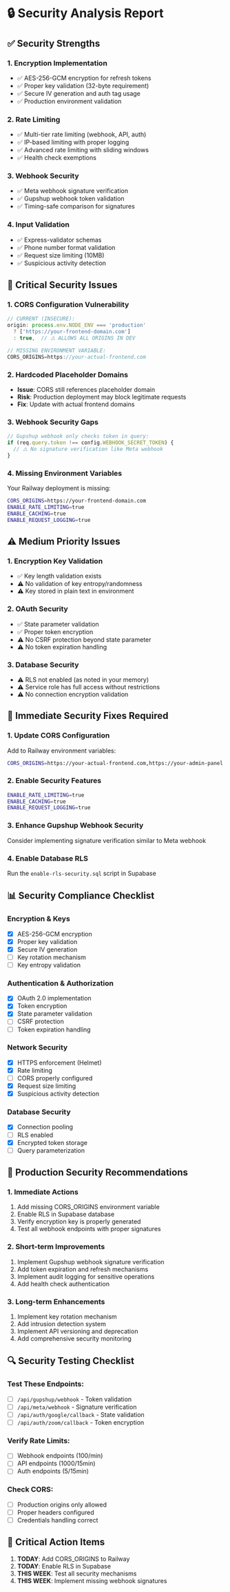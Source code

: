 # 🔒 Security Analysis Report

## ✅ **Security Strengths**

### **1. Encryption Implementation**
- ✅ AES-256-GCM encryption for refresh tokens
- ✅ Proper key validation (32-byte requirement)
- ✅ Secure IV generation and auth tag usage
- ✅ Production environment validation

### **2. Rate Limiting**
- ✅ Multi-tier rate limiting (webhook, API, auth)
- ✅ IP-based limiting with proper logging
- ✅ Advanced rate limiting with sliding windows
- ✅ Health check exemptions

### **3. Webhook Security**
- ✅ Meta webhook signature verification
- ✅ Gupshup webhook token validation
- ✅ Timing-safe comparison for signatures

### **4. Input Validation**
- ✅ Express-validator schemas
- ✅ Phone number format validation
- ✅ Request size limiting (10MB)
- ✅ Suspicious activity detection

## 🚨 **Critical Security Issues**

### **1. CORS Configuration Vulnerability**
```javascript
// CURRENT (INSECURE):
origin: process.env.NODE_ENV === 'production' 
  ? ['https://your-frontend-domain.com'] 
  : true,  // ⚠️ ALLOWS ALL ORIGINS IN DEV

// MISSING ENVIRONMENT VARIABLE:
CORS_ORIGINS=https://your-actual-frontend.com
```

### **2. Hardcoded Placeholder Domains**
- **Issue**: CORS still references placeholder domain
- **Risk**: Production deployment may block legitimate requests
- **Fix**: Update with actual frontend domains

### **3. Webhook Security Gaps**
```javascript
// Gupshup webhook only checks token in query:
if (req.query.token !== config.WEBHOOK_SECRET_TOKEN) {
  // ⚠️ No signature verification like Meta webhook
}
```

### **4. Missing Environment Variables**
Your Railway deployment is missing:
```bash
CORS_ORIGINS=https://your-frontend-domain.com
ENABLE_RATE_LIMITING=true
ENABLE_CACHING=true
ENABLE_REQUEST_LOGGING=true
```

## ⚠️ **Medium Priority Issues**

### **1. Encryption Key Validation**
- ✅ Key length validation exists
- ⚠️ No validation of key entropy/randomness
- ⚠️ Key stored in plain text in environment

### **2. OAuth Security**
- ✅ State parameter validation
- ✅ Proper token encryption
- ⚠️ No CSRF protection beyond state parameter
- ⚠️ No token expiration handling

### **3. Database Security**
- ⚠️ RLS not enabled (as noted in your memory)
- ⚠️ Service role has full access without restrictions
- ⚠️ No connection encryption validation

## 🔧 **Immediate Security Fixes Required**

### **1. Update CORS Configuration**
Add to Railway environment variables:
```bash
CORS_ORIGINS=https://your-actual-frontend.com,https://your-admin-panel.com
```

### **2. Enable Security Features**
```bash
ENABLE_RATE_LIMITING=true
ENABLE_CACHING=true
ENABLE_REQUEST_LOGGING=true
```

### **3. Enhance Gupshup Webhook Security**
Consider implementing signature verification similar to Meta webhook

### **4. Enable Database RLS**
Run the `enable-rls-security.sql` script in Supabase

## 📊 **Security Compliance Checklist**

### **Encryption & Keys**
- [x] AES-256-GCM encryption
- [x] Proper key validation
- [x] Secure IV generation
- [ ] Key rotation mechanism
- [ ] Key entropy validation

### **Authentication & Authorization**
- [x] OAuth 2.0 implementation
- [x] Token encryption
- [x] State parameter validation
- [ ] CSRF protection
- [ ] Token expiration handling

### **Network Security**
- [x] HTTPS enforcement (Helmet)
- [x] Rate limiting
- [ ] CORS properly configured
- [x] Request size limiting
- [x] Suspicious activity detection

### **Database Security**
- [x] Connection pooling
- [ ] RLS enabled
- [x] Encrypted token storage
- [ ] Query parameterization

## 🎯 **Production Security Recommendations**

### **1. Immediate Actions**
1. Add missing CORS_ORIGINS environment variable
2. Enable RLS in Supabase database
3. Verify encryption key is properly generated
4. Test all webhook endpoints with proper signatures

### **2. Short-term Improvements**
1. Implement Gupshup webhook signature verification
2. Add token expiration and refresh mechanisms
3. Implement audit logging for sensitive operations
4. Add health check authentication

### **3. Long-term Enhancements**
1. Implement key rotation mechanism
2. Add intrusion detection system
3. Implement API versioning and deprecation
4. Add comprehensive security monitoring

## 🔍 **Security Testing Checklist**

### **Test These Endpoints:**
- [ ] `/api/gupshup/webhook` - Token validation
- [ ] `/api/meta/webhook` - Signature verification
- [ ] `/api/auth/google/callback` - State validation
- [ ] `/api/auth/zoom/callback` - Token encryption

### **Verify Rate Limits:**
- [ ] Webhook endpoints (100/min)
- [ ] API endpoints (1000/15min)
- [ ] Auth endpoints (5/15min)

### **Check CORS:**
- [ ] Production origins only allowed
- [ ] Proper headers configured
- [ ] Credentials handling correct

## 🚨 **Critical Action Items**

1. **TODAY**: Add CORS_ORIGINS to Railway
2. **TODAY**: Enable RLS in Supabase
3. **THIS WEEK**: Test all security mechanisms
4. **THIS WEEK**: Implement missing webhook signatures
